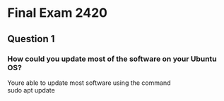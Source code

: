 # Final Exam 2420

## Question 1 
### How could you update most of the software on your Ubuntu OS?

Youre able to update most software using the command 
<br>
sudo apt update
